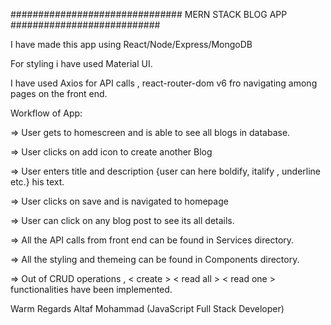 ############################### MERN STACK BLOG APP ###########################

I have made this app using React/Node/Express/MongoDB

For styling i have used Material UI.

I have used Axios for API calls , react-router-dom v6 fro navigating among pages on the front end.

Workflow of App:

=> User gets to homescreen and is able to see all blogs in database.

=> User clicks on add icon to create another Blog 

=> User enters title and description {user can here boldify, italify , underline etc.} his text.

=> User clicks on save and is navigated to homepage

=> User can click on any blog post to see its all details.

=> All the API calls from front end can be found in Services directory.

=> All the styling and themeing can be found in Components directory.

=> Out of CRUD operations , < create > < read all > < read one > functionalities have been implemented. 


Warm Regards
Altaf Mohammad (JavaScript Full Stack Developer)
